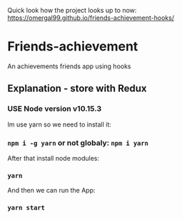 Quick look how the project looks up to now: https://omergal99.github.io/friends-achievement-hooks/

# Friends-achievement

An achievements friends app using hooks

## Explanation - store with Redux

### USE Node version v10.15.3

Im use yarn so we need to install it:
### `npm i -g yarn` or not globaly: `npm i yarn`

After that install node modules:
### `yarn`

And then we can run the App:
### `yarn start`

